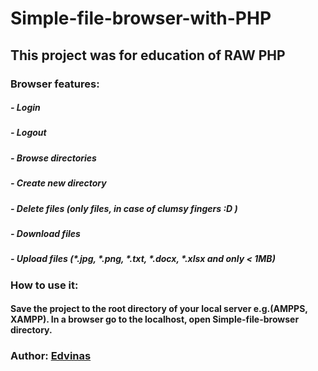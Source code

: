 # Simple-file-browser-with-PHP
 
## This project was for education of RAW PHP

### Browser features:
##### - Login
##### - Logout
##### - Browse directories
##### - Create new directory
##### - Delete files (only files, in case of clumsy fingers :D )
##### - Download files
##### - Upload files (*.jpg, *.png, *.txt, *.docx, *.xlsx and only < 1MB)

### How to use it:
#### Save the project to the root directory of your local server e.g.(AMPPS, XAMPP). In a browser go to the localhost, open Simple-file-browser directory.

### Author: [Edvinas](https://github.com/Edvinas-S)